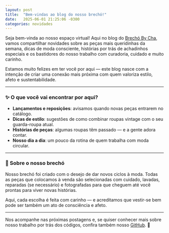 ```yaml
---
layout: post
title:  "Bem-vindas ao blog do nosso brechó!"
date:   2025-06-01 21:25:06 -0300
categories: novidades
---
```


Seja bem-vinda ao nosso espaço virtual! Aqui no blog do [Brechó By Cha](https://www.bycha.com.br), vamos compartilhar novidades sobre as peças mais queridinhas da semana, dicas de moda consciente, histórias por trás de achadinhos especiais e os bastidores do nosso trabalho com curadoria, cuidado e muito carinho.

Estamos muito felizes em ter você por aqui — este blog nasce com a intenção de criar uma conexão mais próxima com quem valoriza estilo, afeto e sustentabilidade.

---

### ✨ O que você vai encontrar por aqui?

- **Lançamentos e reposições**: avisamos quando novas peças entrarem no catálogo.
- **Dicas de estilo**: sugestões de como combinar roupas vintage com o seu guarda-roupa atual.
- **Histórias de peças**: algumas roupas têm passado — e a gente adora contar.
- **Nosso dia a dia**: um pouco da rotina de quem trabalha com moda circular.

---

### 🧵 Sobre o nosso brechó

Nosso brechó foi criado com o desejo de dar novos ciclos à moda. Todas as peças que colocamos à venda são selecionadas com cuidado, lavadas, reparadas (se necessário) e fotografadas para que cheguem até você prontas para viver novas histórias.

Aqui, cada escolha é feita com carinho — e acreditamos que vestir-se bem pode ser também um ato de consciência e afeto.

---

Nos acompanhe nas próximas postagens e, se quiser conhecer mais sobre nosso trabalho por trás dos códigos, confira também nosso [GitHub](https://github.com/Camislsoy). 💜
